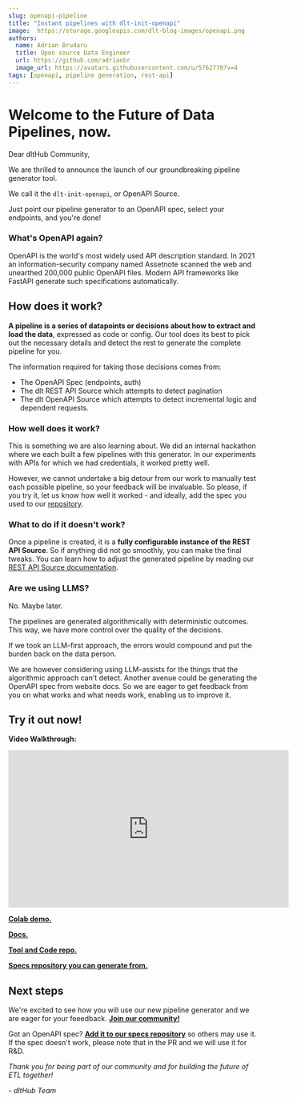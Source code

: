 ```yaml
---
slug: openapi-pipeline
title: "Instant pipelines with dlt-init-openapi"
image:  https://storage.googleapis.com/dlt-blog-images/openapi.png
authors:
  name: Adrian Brudaru
  title: Open source Data Engineer
  url: https://github.com/adrianbr
  image_url: https://avatars.githubusercontent.com/u/5762770?v=4
tags: [openapi, pipeline generation, rest-api]
---
```


# Welcome to the Future of Data Pipelines, now.

Dear dltHub Community,

We are thrilled to announce the launch of our groundbreaking pipeline generator tool.

We call it the `dlt-init-openapi`, or OpenAPI Source.

Just point our pipeline generator to an OpenAPI spec, select your endpoints, and you're done!

### What's OpenAPI again?

OpenAPI is the world's most widely used API description standard.
In 2021 an information-security company named Assetnote scanned the web and unearthed 200,000 public
OpenAPI files. Modern API frameworks like FastAPI generate such specifications automatically.

## How does it work?

**A pipeline is a series of datapoints or decisions about how to extract and load the data**, expressed as code or config.
Our tool does its best to pick out the necessary details and detect the rest to generate the complete pipeline for you.

The information required for taking those decisions comes from:
- The OpenAPI Spec (endpoints, auth)
- The dlt REST API Source which attempts to detect pagination
- The dlt OpenAPI Source which attempts to detect incremental logic and dependent requests.

### How well does it work?

This is something we are also learning about. We did an internal hackathon where we each built a few pipelines with this generator. In our experiments with APIs for which we had credentials, it worked pretty well.

However, we cannot undertake a big detour from our work to manually test each possible pipeline, so your feedback will be invaluable.
So please, if you try it, let us know how well it worked - and ideally, add the spec you used to our [repository](https://github.com/dlt-hub/openapi-specs).

### What to do if it doesn't work?

Once a pipeline is created, it is a **fully configurable instance of the REST API Source**.
So if anything did not go smoothly, you can make the final tweaks.
You can learn how to adjust the generated pipeline by reading our [REST API Source documentation](https://dlthub.com/docs/dlt-ecosystem/verified-sources/rest_api).

### Are we using LLMS?

No. Maybe later.

The pipelines are generated algorithmically with deterministic outcomes. This way, we have more control over the quality of the decisions.

If we took an LLM-first approach, the errors would compound and put the burden back on the data person.

We are however considering using LLM-assists for the things that the algorithmic approach can't detect. Another avenue could be generating the OpenAPI spec from website docs.
So we are eager to get feedback from you on what works and what needs work, enabling us to improve it.

## Try it out now!

**Video Walkthrough:**
<iframe width="560" height="315" src="https://www.youtube.com/embed/b99qv9je12Q?si=veVVSlHkKQxDX3FX" title="OpenAPI tutorial" frameborder="0" allow="accelerometer; autoplay; clipboard-write; encrypted-media; gyroscope; picture-in-picture; web-share" referrerpolicy="strict-origin-when-cross-origin" allowfullscreen></iframe>

**[Colab demo.](https://colab.research.google.com/drive/1MRZvguOTZj1MlkEGzjiso8lQ_wr1MJRI?usp=sharing)**

**[Docs.](https://dlthub.com/docs/dlt-ecosystem/verified-sources/openapi-generator)**

**[Tool and Code repo.](https://github.com/dlt-hub/dlt-init-openapi)**

**[Specs repository you can generate from.](https://github.com/dlt-hub/openapi-specs)**

## Next steps

We're excited to see how you will use our new pipeline generator and we are eager for your feeedback. **[Join our community!](https://dlthub.com/community)**

Got an OpenAPI spec? **[Add it to our specs repository](https://github.com/dlt-hub/openapi-specs)** so others may use it. If the spec doesn't work, please note that in the PR and we will use it for R&D.

*Thank you for being part of our community and for building the future of ETL together!*

*-  dltHub Team*
